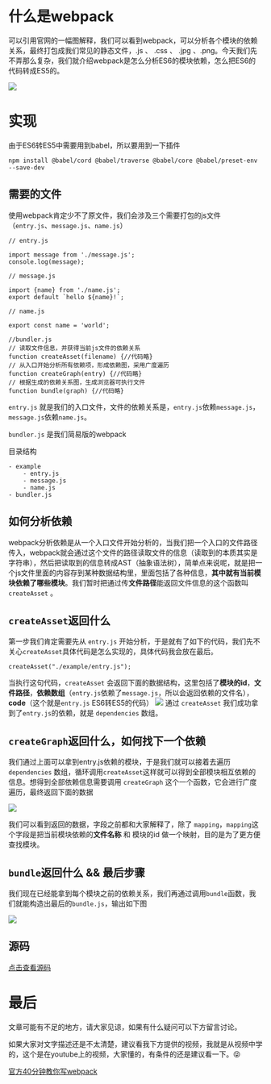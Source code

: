 # 什么是webpack
可以引用官网的一幅图解释，我们可以看到webpack，可以分析各个模块的依赖关系，最终打包成我们常见的静态文件，.js 、 .css 、 .jpg 、.png。今天我们先不弄那么复杂，我们就介绍webpack是怎么分析ES6的模块依赖，怎么把ES6的代码转成ES5的。

![](https://user-gold-cdn.xitu.io/2019/3/2/1693ed9df7905766?w=2124&h=928&f=png&s=153846)

# 实现
由于ES6转ES5中需要用到babel，所以要用到一下插件

`npm install @babel/cord @babel/traverse @babel/core @babel/preset-env --save-dev`
## 需要的文件
使用webpack肯定少不了原文件，我们会涉及三个需要打包的js文件（`entry.js`、`message.js`、`name.js`）

```
// entry.js

import message from './message.js';
console.log(message);
```
```
// message.js

import {name} from './name.js';
export default `hello ${name}!`;
```
```
// name.js

export const name = 'world';
```
``` 
//bundler.js 
// 读取文件信息，并获得当前js文件的依赖关系
function createAsset(filename) {//代码略}
// 从入口开始分析所有依赖项，形成依赖图，采用广度遍历
function createGraph(entry) {//代码略}
// 根据生成的依赖关系图，生成浏览器可执行文件
function bundle(graph) {//代码略}
```
`entry.js` 就是我们的入口文件，文件的依赖关系是，`entry.js`依赖`message.js`，`message.js`依赖`name.js`。

`bundler.js` 是我们简易版的webpack


目录结构
```
- example
    - entry.js
    - message.js
    - name.js
- bundler.js
```

## 如何分析依赖
webpack分析依赖是从一个入口文件开始分析的，当我们把一个入口的文件路径传入，webpack就会通过这个文件的路径读取文件的信息（读取到的本质其实是字符串），然后把读取到的信息转成AST（抽象语法树），简单点来说呢，就是把一个js文件里面的内容存到某种数据结构里，里面包括了各种信息，**其中就有当前模块依赖了哪些模块**。我们暂时把通过传**文件路径**能返回文件信息的这个函数叫 `createAsset` 。

## `createAsset`返回什么
第一步我们肯定需要先从 `entry.js` 开始分析，于是就有了如下的代码，我们先不关心`createAsset`具体代码是怎么实现的，具体代码我会放在最后。
```
createAsset("./example/entry.js");
```
当执行这句代码，`createAsset` 会返回下面的数据结构，这里包括了**模块的id**，**文件路径**，**依赖数组**（`entry.js`依赖了`message.js`，所以会返回依赖的文件名），**code**（这个就是`entry.js` ES6转ES5的代码）
![](https://user-gold-cdn.xitu.io/2019/3/2/1693eee846b82ac0?w=1482&h=560&f=png&s=101080)
通过 `createAsset` 我们成功拿到了`entry.js`的依赖，就是 `dependencies` 数组。

## `createGraph`返回什么，如何找下一个依赖
我们通过上面可以拿到entry.js依赖的模块，于是我们就可以接着去遍历`dependencies` 数组，循环调用`createAsset`这样就可以得到全部模块相互依赖的信息。想得到全部依赖信息需要调用 `createGraph` 这个一个函数，它会进行广度遍历，最终返回下面的数据

![](https://user-gold-cdn.xitu.io/2019/3/2/1693efa64b43d73c?w=2320&h=1936&f=png&s=342355)

我们可以看到返回的数据，字段之前都和大家解释了，除了 `mapping`，`mapping`这个字段是把当前模块依赖的**文件名称** 和 模块的id 做一个映射，目的是为了更方便查找模块。

## `bundle`返回什么 && 最后步骤
我们现在已经能拿到每个模块之前的依赖关系，我们再通过调用`bundle`函数，我们就能构造出最后的`bundle.js`，输出如下图

![](https://user-images.githubusercontent.com/15076030/53690721-1efb5300-3dab-11e9-9f9b-b4ef4c0691da.png)


## 源码
[点击查看源码](https://github.com/dykily/simple_webpack/blob/master/bundler.js)
# 最后
文章可能有不足的地方，请大家见谅，如果有什么疑问可以下方留言讨论。

如果大家对文字描述还是不太清楚，建议看我下方提供的视频，我就是从视频中学的，这个是在youtube上的视频，大家懂的，有条件的还是建议看一下。😝

[官方40分钟教你写webpack](https://www.youtube.com/watch?v=Gc9-7PBqOC8&list=LLHK1mTHpwrUeYgF5gu-Kd4g)
